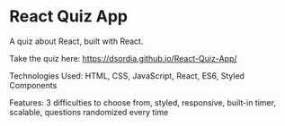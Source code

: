 # React Quiz App

A quiz about React, built with React.

Take the quiz here: https://dsordia.github.io/React-Quiz-App/

Technologies Used:
HTML, CSS, JavaScript, React, ES6, Styled Components

Features:
3 difficulties to choose from, styled, responsive, built-in timer, scalable, questions randomized every time
